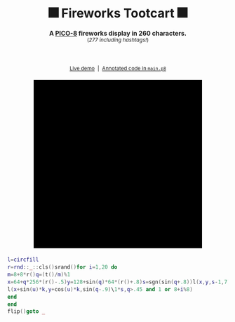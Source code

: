 <div align="center">
  <br>
  <h1>🎆 Fireworks Tootcart 🎆</h1>
  <p>
    <b>A <a href="https://www.lexaloffle.com/pico-8.php">PICO-8</a> fireworks display in 260 characters.</b><br />
  <sup>(<i>277 including hashtags!</i>)</sup>
  </p>
  <br>
  <p>
    <sup><a href="https://www.pico-8-edu.com/?c=AHB4YQEEAN-Hn3P06U_QXN5UwUCVFfdfflJwdhGk4RvccERSXp6mWZa-QLc-0J9zyj33ZHE58gLlWecU5_QLC2-QNY9QRDelyT0b9UOUh901UPcrh2VNb42z7qr6l4j7dKXeG5urB9p_YMFX5UCbtXnxBHHsK7tUi8nI3kYRrow0t5WPUM_MxCvpRBW_QrhVlnVpgTZ8gfskiN4hXV0oiz4RIRENkBaqwjjPNpaGR2es5hn9gLx8gbit0pkj_7nFYQ2DoCw0DAYHJkebfvQVNpc9NL1avsNkuTs1XQzMAw==&g=w-w-w-w1HQHw-w2Xw-w3Xw-w2HQH">Live demo</a>&nbsp;&nbsp;|&nbsp;&nbsp;<a href="./main.p8">Annotated code in
    <code>main.p8</code></a></sup>
  </p>
</div>

<div align="center">

![8s clip showing pixelated fireworks launching from the bottom of a 128x128 black screen, then exploding in different colours.](./firework-tootcart.gif)

</div>

```lua
l=circfill
r=rnd::_::cls()srand()for i=1,20 do
m=8+8*r()q=(t()/m)%1
x=64+q*256*(r()-.5)y=128+sin(q)*64*(r()+.8)s=sgn(sin(q+.8))l(x,y,s-1,7)j=2*(q-.2)k=m*(1-(1-j)^9)for u=0,1,.1 do
l(x+sin(u)*k,y+cos(u)*k,sin(q-.9)\1*s,q>.45 and 1 or 8+i%8)
end
end
flip()goto _
```
